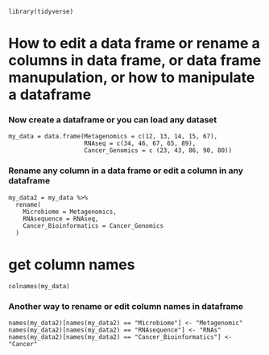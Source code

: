 ```
library(tidyverse)
```
# How to edit a data frame or rename a columns in data frame, or data frame manupulation, or how to manipulate a dataframe
### Now create a dataframe or you can load any dataset
```
my_data = data.frame(Metagenomics = c(12, 13, 14, 15, 67),
                     RNAseq = c(34, 46, 67, 65, 89),
                     Cancer_Genomics = c (23, 43, 86, 90, 80))
```

### Rename any column in a data frame or edit a column in any dataframe
```
my_data2 = my_data %>%
  rename(
    Microbiome = Metagenomics,
    RNAsequence = RNAseq,
    Cancer_Bioinformatics = Cancer_Genomics
  )
```

# get column names
```
colnames(my_data)
```

### Another way to rename or edit column names in dataframe
```
names(my_data2)[names(my_data2) == "Microbiome"] <- "Metagenomic"
names(my_data2)[names(my_data2) == "RNAsequence"] <- "RNAs"
names(my_data2)[names(my_data2) == "Cancer_Bioinformatics"] <- "Cancer"
```

















